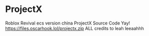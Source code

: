 # ProjectX
Roblox Revival  ecs version china ProjectX Source Code Yay!
https://files.oscarhook.lol/projectx.zip
ALL credits to leah leeaahhh
